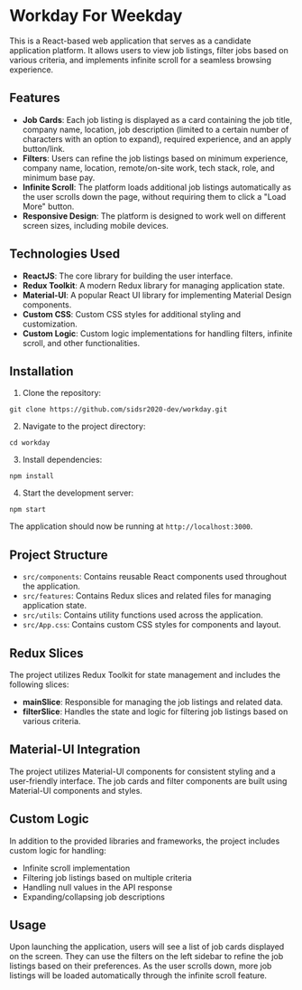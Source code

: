 # Workday For Weekday

This is a React-based web application that serves as a candidate application platform. It allows users to view job listings, filter jobs based on various criteria, and implements infinite scroll for a seamless browsing experience.

## Features

- **Job Cards**: Each job listing is displayed as a card containing the job title, company name, location, job description (limited to a certain number of characters with an option to expand), required experience, and an apply button/link.
- **Filters**: Users can refine the job listings based on minimum experience, company name, location, remote/on-site work, tech stack, role, and minimum base pay.
- **Infinite Scroll**: The platform loads additional job listings automatically as the user scrolls down the page, without requiring them to click a "Load More" button.
- **Responsive Design**: The platform is designed to work well on different screen sizes, including mobile devices.

## Technologies Used

- **ReactJS**: The core library for building the user interface.
- **Redux Toolkit**: A modern Redux library for managing application state.
- **Material-UI**: A popular React UI library for implementing Material Design components.
- **Custom CSS**: Custom CSS styles for additional styling and customization.
- **Custom Logic**: Custom logic implementations for handling filters, infinite scroll, and other functionalities.

## Installation

1. Clone the repository:

```
git clone https://github.com/sidsr2020-dev/workday.git
```

2. Navigate to the project directory:

```
cd workday
```

3. Install dependencies:

```
npm install
```

4. Start the development server:

```
npm start
```

The application should now be running at `http://localhost:3000`.

## Project Structure

- `src/components`: Contains reusable React components used throughout the application.
- `src/features`: Contains Redux slices and related files for managing application state.
- `src/utils`: Contains utility functions used across the application.
- `src/App.css`: Contains custom CSS styles for components and layout.

## Redux Slices

The project utilizes Redux Toolkit for state management and includes the following slices:

- **mainSlice**: Responsible for managing the job listings and related data.
- **filterSlice**: Handles the state and logic for filtering job listings based on various criteria.

## Material-UI Integration

The project utilizes Material-UI components for consistent styling and a user-friendly interface. The job cards and filter components are built using Material-UI components and styles.

## Custom Logic

In addition to the provided libraries and frameworks, the project includes custom logic for handling:

- Infinite scroll implementation
- Filtering job listings based on multiple criteria
- Handling null values in the API response
- Expanding/collapsing job descriptions

## Usage

Upon launching the application, users will see a list of job cards displayed on the screen. They can use the filters on the left sidebar to refine the job listings based on their preferences. As the user scrolls down, more job listings will be loaded automatically through the infinite scroll feature.

